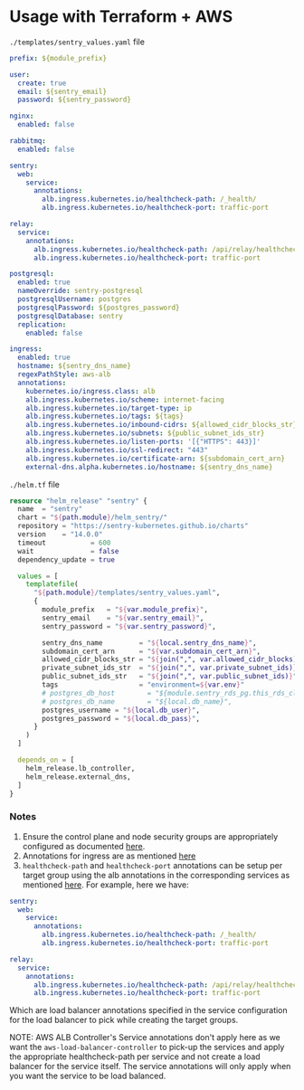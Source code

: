 # Usage with Terraform + AWS

`./templates/sentry_values.yaml` file

```yaml
prefix: ${module_prefix}

user:
  create: true
  email: ${sentry_email}
  password: ${sentry_password}

nginx:
  enabled: false

rabbitmq:
  enabled: false

sentry:
  web:
    service:
      annotations:
        alb.ingress.kubernetes.io/healthcheck-path: /_health/
        alb.ingress.kubernetes.io/healthcheck-port: traffic-port

relay:
  service:
    annotations:
      alb.ingress.kubernetes.io/healthcheck-path: /api/relay/healthcheck/ready/
      alb.ingress.kubernetes.io/healthcheck-port: traffic-port

postgresql:
  enabled: true
  nameOverride: sentry-postgresql
  postgresqlUsername: postgres
  postgresqlPassword: ${postgres_password}
  postgresqlDatabase: sentry
  replication:
    enabled: false

ingress:
  enabled: true
  hostname: ${sentry_dns_name}
  regexPathStyle: aws-alb
  annotations:
    kubernetes.io/ingress.class: alb
    alb.ingress.kubernetes.io/scheme: internet-facing
    alb.ingress.kubernetes.io/target-type: ip
    alb.ingress.kubernetes.io/tags: ${tags}
    alb.ingress.kubernetes.io/inbound-cidrs: ${allowed_cidr_blocks_str}
    alb.ingress.kubernetes.io/subnets: ${public_subnet_ids_str}
    alb.ingress.kubernetes.io/listen-ports: '[{"HTTPS": 443}]'
    alb.ingress.kubernetes.io/ssl-redirect: "443"
    alb.ingress.kubernetes.io/certificate-arn: ${subdomain_cert_arn}
    external-dns.alpha.kubernetes.io/hostname: ${sentry_dns_name}
```

`./helm.tf` file

```terraform
resource "helm_release" "sentry" {
  name  = "sentry"
  chart = "${path.module}/helm_sentry/"
  repository = "https://sentry-kubernetes.github.io/charts"
  version    = "14.0.0"
  timeout           = 600
  wait              = false
  dependency_update = true

  values = [
    templatefile(
      "${path.module}/templates/sentry_values.yaml",
      {
        module_prefix   = "${var.module_prefix}",
        sentry_email    = "${var.sentry_email}",
        sentry_password = "${var.sentry_password}",

        sentry_dns_name         = "${local.sentry_dns_name}",
        subdomain_cert_arn      = "${var.subdomain_cert_arn}",
        allowed_cidr_blocks_str = "${join(",", var.allowed_cidr_blocks)}",
        private_subnet_ids_str  = "${join(",", var.private_subnet_ids)}",
        public_subnet_ids_str   = "${join(",", var.public_subnet_ids)}",
        tags                    = "environment=${var.env}"
        # postgres_db_host        = "${module.sentry_rds_pg.this_rds_cluster_endpoint}",
        # postgres_db_name        = "${local.db_name}",
        postgres_username = "${local.db_user}",
        postgres_password = "${local.db_pass}",
      }
    )
  ]

  depends_on = [
    helm_release.lb_controller,
    helm_release.external_dns,
  ]
}
```

### Notes

1. Ensure the control plane and node security groups are appropriately configured as documented [here](https://docs.aws.amazon.com/eks/latest/userguide/sec-group-reqs.html#control-plane-worker-node-sgs).
2. Annotations for ingress are as mentioned [here](https://kubernetes-sigs.github.io/aws-load-balancer-controller/v2.2/guide/ingress/annotations/)
3. `healthcheck-path` and `healthcheck-port` annotations can be setup per target group using the alb annotations in the corresponding services as mentioned [here](https://github.com/kubernetes-sigs/aws-load-balancer-controller/issues/1056#issuecomment-551585078). For example, here we have:

```yaml
sentry:
  web:
    service:
      annotations:
        alb.ingress.kubernetes.io/healthcheck-path: /_health/
        alb.ingress.kubernetes.io/healthcheck-port: traffic-port

relay:
  service:
    annotations:
      alb.ingress.kubernetes.io/healthcheck-path: /api/relay/healthcheck/ready/
      alb.ingress.kubernetes.io/healthcheck-port: traffic-port
```

Which are load balancer annotations specified in the service configuration for the load balancer to pick while creating the target groups.

NOTE: AWS ALB Controller's Service annotations don't apply here as we want the `aws-load-balancer-controller` to pick-up the services and apply the appropriate healthcheck-path per service and not create a load balancer for the service itself. The service annotations will only apply when you want the service to be load balanced.
